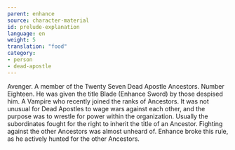 ```yaml
---
parent: enhance
source: character-material
id: prelude-explanation
language: en
weight: 5
translation: "food"
category:
- person
- dead-apostle
---
```


Avenger. A member of the Twenty Seven Dead Apostle Ancestors. Number Eighteen.
He was given the title Blade (Enhance Sword) by those despised him. A Vampire who recently joined the ranks of Ancestors.
It was not unusual for Dead Apostles to wage wars against each other, and the purpose was to wrestle for power within the organization.
Usually the subordinates fought for the right to inherit the title of an Ancestor. Fighting against the other Ancestors was almost unheard of.
Enhance broke this rule, as he actively hunted for the other Ancestors.
